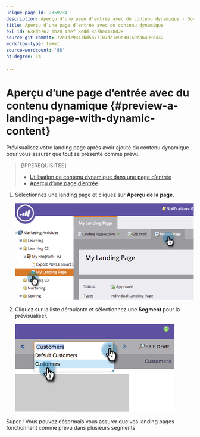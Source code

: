 ```yaml
---
unique-page-id: 2359734
description: Aperçu d’une page d’entrée avec du contenu dynamique - Documents Marketo - Documentation du produit
title: Aperçu d’une page d’entrée avec du contenu dynamique
exl-id: 638db767-bb20-4eef-8edd-8a7be4178d28
source-git-commit: 72e1d29347bd5b77107da1e9c30169cb6490c432
workflow-type: tm+mt
source-wordcount: '88'
ht-degree: 1%

---
```


# Aperçu d’une page d’entrée avec du contenu dynamique {#preview-a-landing-page-with-dynamic-content}

Prévisualisez votre landing page après avoir ajouté du contenu dynamique pour vous assurer que tout se présente comme prévu.

>[!PREREQUISITES]
>
>* [Utilisation de contenu dynamique dans une page d’entrée](/help/marketo/product-docs/demand-generation/landing-pages/personalizing-landing-pages/use-dynamic-content-in-a-landing-page.md)
>* [Aperçu d’une page d’entrée](/help/marketo/product-docs/demand-generation/landing-pages/landing-page-actions/preview-a-landing-page.md)


1. Sélectionnez une landing page et cliquez sur **Aperçu de la page**.

   ![](assets/image2014-9-17-16-3a9-3a55.png)

1. Cliquez sur la liste déroulante et sélectionnez une **Segment** pour la prévisualiser.

   ![](assets/image2014-9-25-15-3a34-3a40.png)

Super ! Vous pouvez désormais vous assurer que vos landing pages fonctionnent comme prévu dans plusieurs segments.
